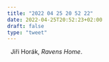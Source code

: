 ```yaml
---
title: "2022 04 25 20 52 22"
date: 2022-04-25T20:52:23+02:00
draft: false
type: "tweet"
---
```


<a href="" class="iconfont icon-music" title="rss"></a> &nbsp; Jiři Horák, _Ravens Home_.
